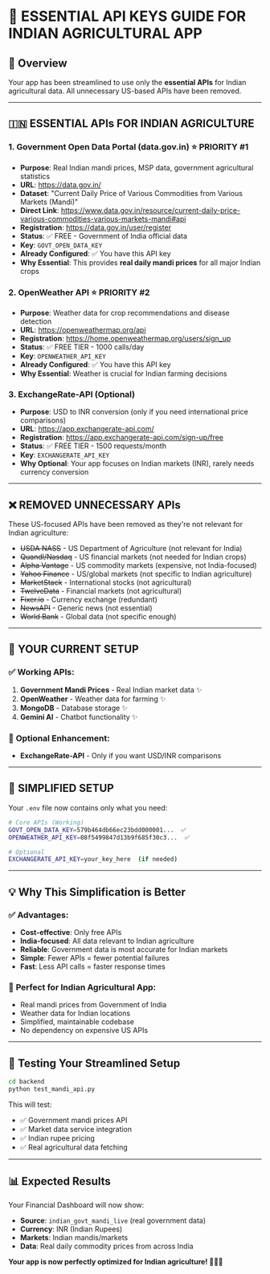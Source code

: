 # 🔑 ESSENTIAL API KEYS GUIDE FOR INDIAN AGRICULTURAL APP

## 📝 Overview
Your app has been streamlined to use only the **essential APIs** for Indian agricultural data. All unnecessary US-based APIs have been removed.

---

## 🇮🇳 **ESSENTIAL APIs FOR INDIAN AGRICULTURE**

### 1. **Government Open Data Portal (data.gov.in)** ⭐ **PRIORITY #1**
- **Purpose**: Real Indian mandi prices, MSP data, government agricultural statistics
- **URL**: https://data.gov.in/
- **Dataset**: "Current Daily Price of Various Commodities from Various Markets (Mandi)"
- **Direct Link**: https://www.data.gov.in/resource/current-daily-price-various-commodities-various-markets-mandi#api
- **Registration**: https://data.gov.in/user/register
- **Status**: ✅ FREE - Government of India official data
- **Key**: `GOVT_OPEN_DATA_KEY`
- **Already Configured**: ✅ You have this API key
- **Why Essential**: This provides **real daily mandi prices** for all major Indian crops

### 2. **OpenWeather API** ⭐ **PRIORITY #2**
- **Purpose**: Weather data for crop recommendations and disease detection
- **URL**: https://openweathermap.org/api
- **Registration**: https://home.openweathermap.org/users/sign_up
- **Status**: ✅ FREE TIER - 1000 calls/day
- **Key**: `OPENWEATHER_API_KEY`
- **Already Configured**: ✅ You have this API key
- **Why Essential**: Weather is crucial for Indian farming decisions

### 3. **ExchangeRate-API** (Optional)
- **Purpose**: USD to INR conversion (only if you need international price comparisons)
- **URL**: https://app.exchangerate-api.com/
- **Registration**: https://app.exchangerate-api.com/sign-up/free
- **Status**: ✅ FREE TIER - 1500 requests/month
- **Key**: `EXCHANGERATE_API_KEY`
- **Why Optional**: Your app focuses on Indian markets (INR), rarely needs currency conversion

---

## ❌ **REMOVED UNNECESSARY APIs**

These US-focused APIs have been removed as they're not relevant for Indian agriculture:

- ~~USDA NASS~~ - US Department of Agriculture (not relevant for India)
- ~~Quandl/Nasdaq~~ - US financial markets (not needed for Indian crops)  
- ~~Alpha Vantage~~ - US commodity markets (expensive, not India-focused)
- ~~Yahoo Finance~~ - US/global markets (not specific to Indian agriculture)
- ~~MarketStack~~ - International stocks (not agricultural)
- ~~TwelveData~~ - Financial markets (not agricultural)
- ~~Fixer.io~~ - Currency exchange (redundant)
- ~~NewsAPI~~ - Generic news (not essential)
- ~~World Bank~~ - Global data (not specific enough)

---

## 🎯 **YOUR CURRENT SETUP**

### ✅ **Working APIs:**
1. **Government Mandi Prices** - Real Indian market data ✨
2. **OpenWeather** - Weather data for farming ✨
3. **MongoDB** - Database storage ✨
4. **Gemini AI** - Chatbot functionality ✨

### 🔧 **Optional Enhancement:**
- **ExchangeRate-API** - Only if you want USD/INR comparisons

---

## 🚀 **SIMPLIFIED SETUP**

Your `.env` file now contains only what you need:

```bash
# Core APIs (Working)
GOVT_OPEN_DATA_KEY=579b464db66ec23bdd000001...  ✅
OPENWEATHER_API_KEY=08f5499847d13b9f685f30c3...  ✅

# Optional
EXCHANGERATE_API_KEY=your_key_here  (if needed)
```

---

## 💡 **Why This Simplification is Better**

### ✅ **Advantages:**
- **Cost-effective**: Only free APIs
- **India-focused**: All data relevant to Indian agriculture
- **Reliable**: Government data is most accurate for Indian markets
- **Simple**: Fewer APIs = fewer potential failures
- **Fast**: Less API calls = faster response times

### 🎯 **Perfect for Indian Agricultural App:**
- Real mandi prices from Government of India
- Weather data for Indian locations
- Simplified, maintainable codebase
- No dependency on expensive US APIs

---

## 🔬 **Testing Your Streamlined Setup**

```bash
cd backend
python test_mandi_api.py
```

This will test:
- ✅ Government mandi prices API
- ✅ Market data service integration
- ✅ Indian rupee pricing
- ✅ Real agricultural data fetching

---

## 📊 **Expected Results**

Your Financial Dashboard will now show:
- **Source**: `indian_govt_mandi_live` (real government data)
- **Currency**: INR (Indian Rupees)
- **Markets**: Indian mandis/markets
- **Data**: Real daily commodity prices from across India

**Your app is now perfectly optimized for Indian agriculture! 🌾🇮🇳**